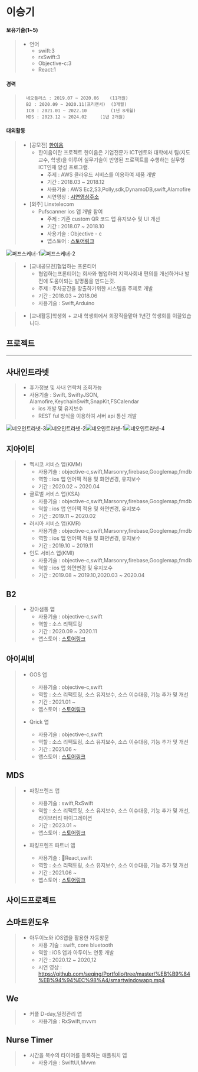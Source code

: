 이승기
=====
 #### 보유기술(1~5)
>	+ 언어	
>		* swift:3
>		* rxSwift:3
>		* Objective-c:3
>		* React:1	


  #### 경력
>	    네오플러스 : 2019.07 ~ 2020.06    (11개월)
>	    B2 : 2020.09 ~ 2020.11(프리랜서)  (3개월)
>	    ICB : 2021.01 ~ 2022.10         (1년 8개월)
>	    MDS : 2023.12 ~ 2024.02	    (1년 2개월)


 #### 대외활동

>	* [공모전] [한이음](https://www.hanium.or.kr/portal/index.do "한이음홈페이지")			
>		+ 한이음이란 프로젝트 한이음은 기업전문가 ICT멘토와 대학에서 팀(지도교수, 학생)을 이루어 실무기술이 반영된 프로젝트를 수행하는 실무형 ICT인재 양성 프로그램.   
>			+ 주제 : AWS 클라우드 서비스를 이용하여 제품 개발
>			+ 기간 : 2018.03 ~ 2018.12
>			+ 사용기술 : AWS Ec2,S3,Polly,sdk,DynamoDB,swift,Alamofire
>			+ 시연영상 : [시연영상주소](https://www.youtube.com/watch?v=cranY6sji4g&feature=youtu.be "한이음 제품시연영상")
>	* [외주] Linxtelecom
>		+ Pufscanner ios 앱 개발 참여
>			+ 주제 : 기존 custom QR 코드 앱 유지보수 및 UI 개선
>			+ 기간 : 2018.07 ~ 2018.10
>			+ 사용기술 : Objective - c
>			+ 앱스토어 : [스토어링크](https://itunes.apple.com/kr/app/pufscanner/id1084263211?mt=8)
>
>
![퍼프스케너-1](https://github.com/seging/Portfolio/blob/master/image/%ED%8D%BC%ED%94%84%EC%8A%A4%EC%BC%80%EB%84%88-1.jpg)![퍼프스케너-2](https://github.com/seging/Portfolio/blob/master/image/%ED%8D%BC%ED%94%84%EC%8A%A4%EC%BC%80%EB%84%88-2.jpg)

>	* [교내공모전]협업하는 프론티어
>		+ 협업하는프론티어는 회사와 협업하여 지역사회내 편의를 개선하거나 발전에 도움이되는 발명품을 만드는것.   
>		+ 주제 : 주차공간을 창출하기위한 시스템을 주제로 개발
>		+ 기간 : 2018.03 ~ 2018.06
>		+ 사용기술 : Swift,Arduino

>	* [교내활동]학생회
		+ 교내 학생회에서 회장직을맡아 1년간 학생회를 이끌었습니다.


프로젝트
-------

***

## 사내인트라넷
>
>	+ 휴가정보 및 사내 연락처 조회가능
>	+ 사용기술 : Swift, SwiftyJSON, Alamofire,KeychainSwift,SnapKit,FSCalendar
>		+ ios 개발 및 유지보수
>		+ REST ful 방식을 이용하여 서버 api 통신 개발
>
![네오인트라넷-3](https://github.com/seging/Portfolio/blob/master/image/%EB%84%A4%EC%98%A4%EC%9D%B8%ED%8A%B8%EB%9D%BC%EB%84%B7-3.jpg)![네오인트라넷-2](https://github.com/seging/Portfolio/blob/master/image/%EB%84%A4%EC%98%A4%EC%9D%B8%ED%8A%B8%EB%9D%BC%EB%84%B7-2.jpg)![네오인트라넷-1](https://github.com/seging/Portfolio/blob/master/image/%EB%84%A4%EC%98%A4%EC%9D%B8%ED%8A%B8%EB%9D%BC%EB%84%B7-1.jpg)![네오인트라넷-4](https://github.com/seging/Portfolio/blob/master/image/%EB%84%A4%EC%98%A4%EC%9D%B8%ED%8A%B8%EB%9D%BC%EB%84%B7-4.jpg)


## 지아이티
>
>	+ 멕시코 서비스 앱(KMM)
>		+ 사용기술 : objective-c,swift,Marsonry,firebase,Googlemap,fmdb
>		+ 역할 : ios 앱 언어팩 적용 및 화면변경, 유지보수
>		+ 기간 : 2020.02 ~ 2020.04
>	+ 글로벌 서비스 앱(KSA)
>		+ 사용기술 : objective-c,swift,Marsonry,firebase,Googlemap,fmdb
>		+ 역할 : ios 앱 언어팩 적용 및 화면변경, 유지보수
>		+ 기간 : 2019.11 ~ 2020.02
>	+ 러시아 서비스 앱(KMR)
>		+ 사용기술 : objective-c,swift,Marsonry,firebase,Googlemap,fmdb
>		+ 역할 : ios 앱 언어팩 적용 및 화면변경, 유지보수
>		+ 기간 : 2019.10 ~ 2019.11
>	+ 인도 서비스 앱(KMI)
>		+ 사용기술 : objective-c,swift,Marsonry,firebase,Googlemap,fmdb
>		+ 역할 : ios 앱 화면변경 및 유지보수
>		+ 기간 : 2019.08 ~ 2019.10,2020.03 ~ 2020.04


## B2
>
>	+ 강아샘통 앱
>		+ 사용기술 : objective-c,swift
>		+ 역할 : 소스 리팩토링
>		+ 기간 : 2020.09 ~ 2020.11
>		+ 앱스토어 : [스토어링크](https://apps.apple.com/kr/app/%EA%B0%95%EC%95%84%EC%83%98%ED%86%B5/id1295938279)


## 아이씨비
>
>	+ GOS 앱
>		+ 사용기술 : objective-c,swift
>		+ 역할 : 소스 리팩토링, 소스 유지보수, 소스 이슈대응, 기능 추가 및 개선
>		+ 기간 : 2021.01 ~ 
>		+ 앱스토어 : [스토어링크](https://apps.apple.com/kr/app/gos/id1509217154)
>
>	+ Qrick 앱
>		+ 사용기술 : objective-c,swift
>		+ 역할 : 소스 리팩토링, 소스 유지보수, 소스 이슈대응, 기능 추가 및 개선
>		+ 기간 : 2021.06 ~
>		+ 앱스토어 : [스토어링크](https://apps.apple.com/us/app/qrick/id1331822769)

## MDS
>
>	+ 파킹프렌즈 앱
>		+ 사용기술 : swift,RxSwift
>		+ 역할 : 소스 리팩토링, 소스 유지보수, 소스 이슈대응, 기능 추가 및 개선,라이브러리 마이그레이션
>		+ 기간 : 2023.01 ~ 
>		+ 앱스토어 : [스토어링크](https://apps.apple.com/us/app/%ED%8C%8C%ED%82%B9%ED%94%84%EB%A0%8C%EC%A6%88/id1437488741)
>
>	+ 파킹프렌즈 파트너 앱
>		+ 사용기술 : React,swift
>		+ 역할 : 소스 리팩토링, 소스 유지보수, 소스 이슈대응, 기능 추가 및 개선
>		+ 기간 : 2021.06 ~
>		+ 앱스토어 : [스토어링크](https://apps.apple.com/us/app/%ED%8C%8C%ED%82%B9%ED%94%84%EB%A0%8C%EC%A6%88-%ED%8C%8C%ED%8A%B8%EB%84%88/id1456976566)

사이드프로젝트
-------    
## 스마트윈도우
>
>	+ 아두이노와 iOS앱을 활용한 자동창문
>		+ 사용 기술 : swift, core bluetooth
>		+ 역할 : iOS 앱과 아두이노 연동 개발
>		+ 기간 : 2020.12 ~ 2020,12
>	 	+ 시연 영상 : https://github.com/seging/Portfolio/tree/master/%EB%B9%84%EB%94%94%EC%98%A4/smartwindowapp.mp4
>
## We
>
>	+ 커플 D-day,일정관리 앱
>		+ 사용기술 : RxSwift,mvvm
>  

## Nurse Timer
>
> 	+ 시간을 복수의 타이머를 등록하는 애플워치 앱
> 		+ 사용기술 : SwiftUI,Mvvm
>
